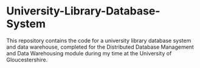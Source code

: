 # University-Library-Database-System
This repository contains the code for a university library database system and data warehouse, completed for the Distributed Database Management and Data Warehousing module during my time at the University of Gloucestershire.

